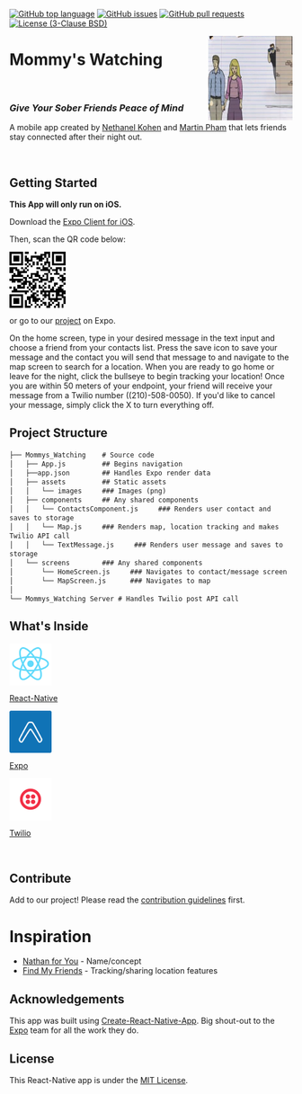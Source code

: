 [![GitHub top language](https://img.shields.io/github/languages/top/nethanelkohen/Mommys_Watching.svg?colorB=EFDF70&style=plastic)](https://github.com/nethanelkohen/Mommys_Watching)
[![GitHub issues](https://img.shields.io/github/issues/nethanelkohen/Mommys_Watching.svg?&colorB=ff0000&style=plastic)](https://github.com/nethanelkohen/Mommys_Watching/issues)
[![GitHub pull requests](https://img.shields.io/github/issues-pr/nethanelkohen/Mommys_Watching.svg?colorB=1FBF14&style=plastic)](https://github.com/nethanelkohen/Mommys_Watching/pulls)
[![License (3-Clause BSD)](https://img.shields.io/github/license/mashape/apistatus.svg?style=plastic)](https://github.com/nethanelkohen/Mommys_Watching/blob/master/LICENSE)

<img src="./assets/images/bye.png" width="150" height="150" align="right">

# Mommy's Watching

 <br>

### _Give Your Sober Friends Peace of Mind_

A mobile app created by [Nethanel Kohen](https://github.com/nethanelkohen) and [Martin Pham](https://github.com/martinliempham) that lets friends stay connected after their night out.

<br>

## Getting Started

**This App will only run on iOS.**

Download the [Expo Client for iOS](https://itunes.apple.com/app/apple-store/id982107779?ct=www&mt=8).

Then, scan the QR code below:

<img src="./assets/images/qr_code.png" align= "center" width="100" height="100" />

or go to our [project](https://expo.io/@nethanelkohen/Mommys-Watching) on Expo.

On the home screen, type in your desired message in the text input and choose a friend from your contacts list. Press the save icon to save your message and the contact you will send that message to and navigate to the map screen to search for a location. When you are ready to go home or leave for the night, click the bullseye to begin tracking your location! Once you are within 50 meters of your endpoint, your friend will receive your message from a Twilio number ((210)-508-0050). If you'd like to cancel your message, simply click the X to turn everything off.

## Project Structure

```
├── Mommys_Watching    # Source code
│   ├── App.js         ## Begins navigation
│   ├──app.json        ## Handles Expo render data
│   ├── assets         ## Static assets
│   │   └── images     ### Images (png)
│   ├── components     ## Any shared components
│   │   └── ContactsComponent.js     ### Renders user contact and saves to storage
│   │   └── Map.js     ### Renders map, location tracking and makes Twilio API call
│   │   └── TextMessage.js     ### Renders user message and saves to storage
│   └── screens        ### Any shared components
│       └── HomeScreen.js     ### Navigates to contact/message screen
│       └── MapScreen.js      ### Navigates to map
│
└── Mommys_Watching Server # Handles Twilio post API call
```

## What's Inside

<img src="./assets/images/react-native.png" align= "center" width="75" height="75" />

[React-Native](https://facebook.github.io/react-native/)

<img src="./assets/images/expo.png" align= "center" width="75" height="75" />

[Expo](https://expo.io/)

<img src="./assets/images/twilio.png" align= "center" width="75" height="75" />

[Twilio](https://www.twilio.com/)

<br>

## Contribute

Add to our project! Please read the [contribution guidelines](CONTRIBUTING.md) first.

# Inspiration

* [Nathan for You](https://www.youtube.com/watch?v=xMW-SzZKJ-Q) - Name/concept
* [Find My Friends](https://itunes.apple.com/us/app/find-my-friends/id466122094?mt=8) - Tracking/sharing location features

## Acknowledgements

This app was built using [Create-React-Native-App](https://github.com/react-community/create-react-native-app). Big shout-out to the [Expo](https://github.com/expo) team for all the work they do.

## License

This React-Native app is under the [MIT License](https://github.com/nethanelkohen/ByeBye/blob/master/LICENSE).
